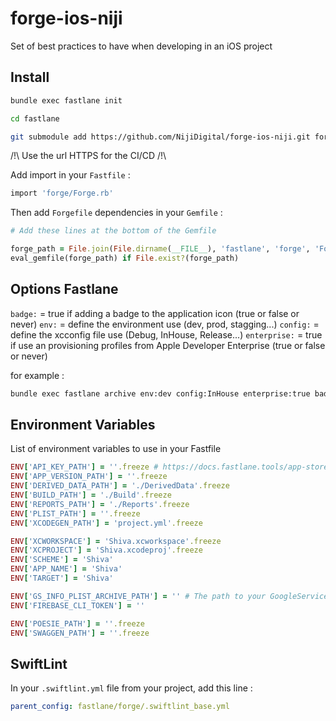 # forge-ios-niji

Set of best practices to have when developing in an iOS project

## Install

```sh
bundle exec fastlane init
```

```sh
cd fastlane
```

```sh
git submodule add https://github.com/NijiDigital/forge-ios-niji.git forge
```

/!\ Use the url HTTPS for the CI/CD /!\

Add import in your `Fastfile` :

```ruby
import 'forge/Forge.rb'
```

Then add `Forgefile` dependencies in your `Gemfile` :

```ruby
# Add these lines at the bottom of the Gemfile

forge_path = File.join(File.dirname(__FILE__), 'fastlane', 'forge', 'Forgefile')
eval_gemfile(forge_path) if File.exist?(forge_path)
```

## Options Fastlane

`badge:` = true if adding a badge to the application icon (true or false or never)
`env:` = define the environment use (dev, prod, stagging...)
`config:` = define the xcconfig file use (Debug, InHouse, Release...)
`enterprise:` = true if use an provisioning profiles from Apple Developer Enterprise (true or false or never)

for example :

```sh
bundle exec fastlane archive env:dev config:InHouse enterprise:true badge:true
```

## Environment Variables

List of environment variables to use in your Fastfile

```ruby
ENV['API_KEY_PATH'] = ''.freeze # https://docs.fastlane.tools/app-store-connect-api/
ENV['APP_VERSION_PATH'] = ''.freeze
ENV['DERIVED_DATA_PATH'] = './DerivedData'.freeze
ENV['BUILD_PATH'] = './Build'.freeze
ENV['REPORTS_PATH'] = './Reports'.freeze
ENV['PLIST_PATH'] = ''.freeze
ENV['XCODEGEN_PATH'] = 'project.yml'.freeze

ENV['XCWORKSPACE'] = 'Shiva.xcworkspace'.freeze
ENV['XCPROJECT'] = 'Shiva.xcodeproj'.freeze
ENV['SCHEME'] = 'Shiva'
ENV['APP_NAME'] = 'Shiva'
ENV['TARGET'] = 'Shiva'

ENV['GS_INFO_PLIST_ARCHIVE_PATH'] = '' # The path to your GoogleService-Info.plist file, relative to the path to the archived product (xcarchive)
ENV['FIREBASE_CLI_TOKEN'] = ''

ENV['POESIE_PATH'] = ''.freeze
ENV['SWAGGEN_PATH'] = ''.freeze
```

## SwiftLint

In your `.swiftlint.yml` file from your project, add this line :

```yml
parent_config: fastlane/forge/.swiftlint_base.yml
```
